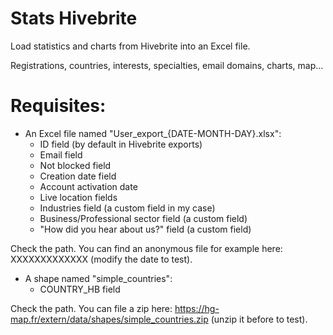 # Stats Hivebrite
Load statistics and charts from Hivebrite into an Excel file.

Registrations, countries, interests, specialties, email domains, charts, map...

# Requisites:
- An Excel file named "User_export_{DATE-MONTH-DAY}.xlsx":
    - ID field (by default in Hivebrite exports)
    - Email field
    - Not blocked field
    - Creation date field
    - Account activation date
    - Live location fields
    - Industries field (a custom field in my case)
    - Business/Professional sector field (a custom field)
    - "How did you hear about us?" field (a custom field)
      
Check the path. You can find an anonymous file for example here: XXXXXXXXXXXXX (modify the date to test).
   
 
- A shape named "simple_countries":
    - COUNTRY_HB field

Check the path. You can file a zip here: https://hg-map.fr/extern/data/shapes/simple_countries.zip (unzip it before to test).
  